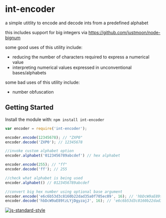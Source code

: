# int-encoder

a simple utitlity to encode and decode ints from a predefined alphabet

this includes support for big integers via https://github.com/justmoon/node-bignum

some good uses of this utility include:

- reducing the number of characters required to express a numerical value
- interpreting numerical values expressed in unconventional bases/alphabets

some bad uses of this utility include:
- number obfuscation


## Getting Started
Install the module with: `npm install int-encoder`

```javascript
var encoder = require('int-encoder');

encoder.encode(12345678); // "ZXP0"
encoder.decode('ZXP0'); // 12345678

//invoke custom alphabet option
encoder.alphabet('0123456789abcdef') // hex alphabet

encoder.encode(255); // "ff"
encoder.decode('ff'); // 255

//check what alphabet is being used
encoder.alphabet() // 0123456789abcdef

//convert big hex number using optional base argument
encoder.encode('e6c6b53d3c8160b22dad35a0f705ec09', 16); // 'hbDcW9aE89tzLYjDgyzajJ'
encoder.decode('hbDcW9aE89tzLYjDgyzajJ', 16); // 'e6c6b53d3c8160b22dad35a0f705ec09'

```
[![js-standard-style](https://cdn.rawgit.com/feross/standard/master/badge.svg)](https://github.com/feross/standard)
